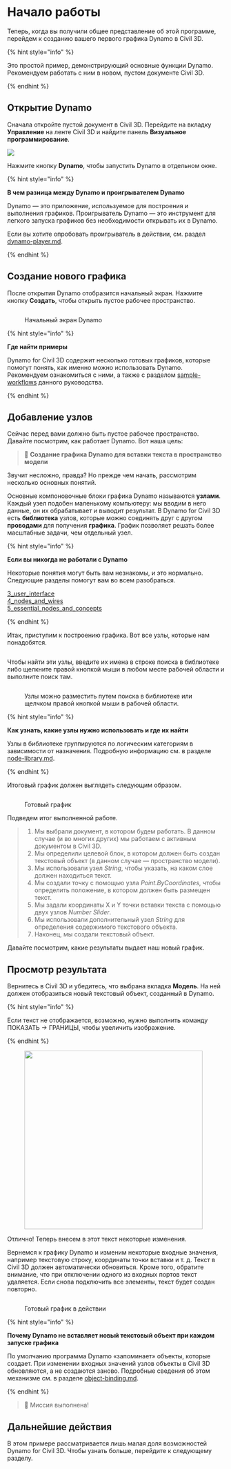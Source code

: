 # Начало работы

Теперь, когда вы получили общее представление об этой программе, перейдем к созданию вашего первого графика Dynamo в Civil 3D.

{% hint style="info" %}

 Это простой пример, демонстрирующий основные функции Dynamo. Рекомендуем работать с ним в новом, пустом документе Civil 3D. 

{% endhint %}

## Открытие Dynamo

Сначала откройте пустой документ в Civil 3D. Перейдите на вкладку **Управление** на ленте Civil 3D и найдите панель **Визуальное программирование**.

![](<../.gitbook/assets/image (7).png>)

Нажмите кнопку **Dynamo**, чтобы запустить Dynamo в отдельном окне.

{% hint style="info" %}

 **В чем разница между Dynamo и проигрывателем Dynamo**

Dynamo — это приложение, используемое для построения и выполнения графиков. Проигрыватель Dynamo — это инструмент для легкого запуска графиков без необходимости открывать их в Dynamo.

Если вы хотите опробовать проигрыватель в действии, см. раздел [dynamo-player.md](dynamo-player.md "mention"). 

{% endhint %}

## Создание нового графика

После открытия Dynamo отобразится начальный экран. Нажмите кнопку **Создать**, чтобы открыть пустое рабочее пространство.

<figure><img src="../.gitbook/assets/c3d-start.png" alt=""><figcaption><p>Начальный экран Dynamo</p></figcaption></figure>

{% hint style="info" %}

 **Где найти примеры**

Dynamo for Civil 3D содержит несколько готовых графиков, которые помогут понять, как именно можно использовать Dynamo. Рекомендуем ознакомиться с ними, а также с разделом [sample-workflows](sample-workflows/ "mention") данного руководства. 

{% endhint %}

## Добавление узлов

Сейчас перед вами должно быть пустое рабочее пространство. Давайте посмотрим, как работает Dynamo. Вот наша цель:

>  :dart: **Создание графика Dynamo для вставки текста в пространство модели**

Звучит несложно, правда? Но прежде чем начать, рассмотрим несколько основных понятий.

Основные компоновочные блоки графика Dynamo называются **узлами**. Каждый узел подобен маленькому компьютеру: мы вводим в него данные, он их обрабатывает и выводит результат. В Dynamo for Civil 3D есть **библиотека** узлов, которые можно соединять друг с другом **проводами** для получения **графика**. График позволяет решать более масштабные задачи, чем отдельный узел.

{% hint style="info" %}

 **Если вы никогда не работали с Dynamo**

Некоторые понятия могут быть вам незнакомы, и это нормально. Следующие разделы помогут вам во всем разобраться.

[3_user_interface](../3\_user\_interface/ "mention")\
 [4_nodes_and_wires](../4\_nodes\_and\_wires/ "mention")\
 [5_essential_nodes_and_concepts](../5\_essential\_nodes\_and\_concepts/ "mention") 

{% endhint %}

Итак, приступим к построению графика. Вот все узлы, которые нам понадобятся.

<figure><img src="../.gitbook/assets/c3d-create-text-node-list.png" alt=""><figcaption></figcaption></figure>

Чтобы найти эти узлы, введите их имена в строке поиска в библиотеке либо щелкните правой кнопкой мыши в любом месте рабочей области и выполните поиск там.

<figure><img src="../.gitbook/assets/c3d-create-text-node-placement.gif" alt=""><figcaption><p>Узлы можно разместить путем поиска в библиотеке или щелчком правой кнопкой мыши в рабочей области.</p></figcaption></figure>

{% hint style="info" %}

 **Как узнать, какие узлы нужно использовать и где их найти**

Узлы в библиотеке группируются по логическим категориям в зависимости от назначения. Подробную информацию см. в разделе [node-library.md](node-library.md "mention"). 

{% endhint %}

Итоговый график должен выглядеть следующим образом.

<figure><img src="../.gitbook/assets/c3d-text-create-final (2).png" alt=""><figcaption><p>Готовый график</p></figcaption></figure>

Подведем итог выполненной работе.

> 1. Мы выбрали документ, в котором будем работать. В данном случае (и во многих других) мы работаем с активным документом в Civil 3D.
> 2. Мы определили целевой блок, в котором должен быть создан текстовый объект (в данном случае — пространство модели).
> 3. Мы использовали узел _String_, чтобы указать, на каком слое должен находиться текст.
> 4. Мы создали точку с помощью узла _Point.ByCoordinates_, чтобы определить положение, в котором должен быть размещен текст.
> 5. Мы задали координаты X и Y точки вставки текста с помощью двух узлов _Number Slider_.
> 6. Мы использовали дополнительный узел _String_ для определения содержимого текстового объекта.
> 7. Наконец, мы создали текстовый объект.

Давайте посмотрим, какие результаты выдает наш новый график.

## Просмотр результата

Вернитесь в Civil 3D и убедитесь, что выбрана вкладка **Модель**. На ней должен отобразиться новый текстовый объект, созданный в Dynamo.

{% hint style="info" %}

 Если текст не отображается, возможно, нужно выполнить команду ПОКАЗАТЬ -> ГРАНИЦЫ, чтобы увеличить изображение. 

{% endhint %}

<figure><img src="../.gitbook/assets/c3d-create-text-result.png" alt="" width="413"><figcaption></figcaption></figure>

Отлично! Теперь внесем в этот текст некоторые изменения.

Вернемся к графику Dynamo и изменим некоторые входные значения, например текстовую строку, координаты точки вставки и т. д. Текст в Civil 3D должен автоматически обновиться. Кроме того, обратите внимание, что при отключении одного из входных портов текст удаляется. Если снова подключить все элементы, текст будет создан повторно. 

<div data-full-width="false">

<figure><img src="../.gitbook/assets/c3d-create-text.gif" alt=""><figcaption><p>Готовый график в действии</p></figcaption></figure>

</div>

{% hint style="info" %}

 **Почему Dynamo не вставляет новый текстовый объект при каждом запуске графика**

По умолчанию программа Dynamo «запоминает» объекты, которые создает. При изменении входных значений узлов объекты в Civil 3D обновляются, а не создаются заново. Подробные сведения об этом механизме см. в разделе [object-binding.md](advanced-topics/object-binding.md "mention"). 

{% endhint %}

> :tada: Миссия выполнена!

## Дальнейшие действия

В этом примере рассматривается лишь малая доля возможностей Dynamo for Civil 3D. Чтобы узнать больше, перейдите к следующему разделу.
